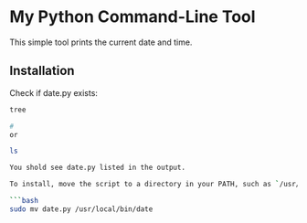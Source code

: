 # My Python Command-Line Tool

This simple tool prints the current date and time.

## Installation

Check if date.py exists:
```bash
tree

#
or

ls

You shold see date.py listed in the output.

To install, move the script to a directory in your PATH, such as `/usr/local/bin`:

```bash
sudo mv date.py /usr/local/bin/date
